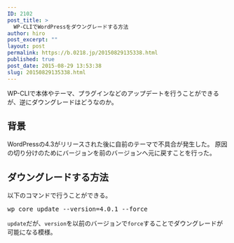 ```yaml
---
ID: 2102
post_title: >
  WP-CLIでWordPressをダウングレードする方法
author: hiro
post_excerpt: ""
layout: post
permalink: https://b.0218.jp/20150829135338.html
published: true
post_date: 2015-08-29 13:53:38
slug: 20150829135338.html
---
```

WP-CLIで本体やテーマ、プラグインなどのアップデートを行うことができるが、逆にダウングレードはどうなのか。
<!--more-->

<h2>背景</h2>
WordPressの4.3がリリースされた後に自前のテーマで不具合が発生した。
原因の切り分けのためにバージョンを前のバージョンへ元に戻すことを行った。

<h2>ダウングレードする方法</h2>
以下のコマンドで行うことができる。
<pre class="cmd">wp core update --version=4.0.1 --force</pre>

<code>update</code>だが、<code>version</code>を以前のバージョンで<code>force</code>することでダウングレードが可能になる模様。